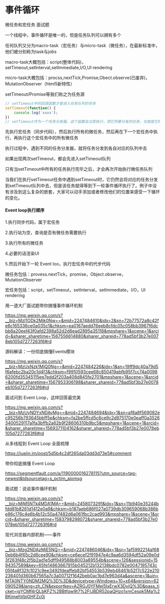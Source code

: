 # 事件循环
微任务和宏任务
面试题


一个线程中，事件循环是唯一的，但是任务队列可以拥有多个

任何队列又分为macro-task（宏任务）与micro-task（微任务），在最新标准中，他们被分别称为task与jobs

macro-task大概包括：script(整体代码)，setTimeout,setInterval,setImmediate,I/O,UI rendering

micro-task大概包括：procss,nextTick,Promise,Obect.observe(已废弃)，MutationObserver（html5新特性）

setTimeout/Promise等我们称之为任务源

```javascript
// setTimeout中的回调函数才是进入任务队列的任务
setTimeout(function() {
    console.log('xxxx');
})
// setTimeout作为一个任务分发器，这个函数会立即执行，而它所要分发的任务，也就是它的第一个参数，才是延迟执行
```

先执行宏任务（同步代码），然后执行所有的微任务，然后再在下一个宏任务中执行，再执行这个宏任务中的所有微任务

执行过程中，遇到不同的任务分发器，就将任务分发到各自对应的队列中去

如果出现两次setTimeout，都会先进入setTimeout队列

只有当setTimeout中所有的任务执行完毕之后，才会再次开始执行微任务队列

当我们在执行setTimeout任务中遇到setTimeout时，它仍然会将对应的任务分发到setTimeout队列中去，但是该任务就得等到下一轮事件循环执行了。例子中没有涉及到这么复杂的嵌套，大家可以动手添加或者修改他们的位置来感受一下循环的变化。

#### Event loop执行顺序

1.执行同步代码，属于宏任务

2.执行站为空，查询是否有微任务需要执行

3.执行所有的微任务

4.必要的话渲染UI

5.然后开始下一轮 Event loo，执行宏任务中的代步代码

微任务包括：provess.nextTick，promise，Object.observe，MutationObserver

宏任务包括：script，setTimeout，setInterval，setImmediate，I/O，UI rendering



用一道大厂面试题带你搞懂事件循环机制

https://mp.weixin.qq.com/s?__biz=MzI1ODk2Mjk0Nw==&mid=2247484610&idx=2&sn=72b77572a8c42fe6c165336ce0a035c1&chksm=ea0167aedd76eeb8cfdc05c058bb3967f6dcbb6a20eef43f0afd2398a52d2d8ead2895a35118&mpshare=1&scene=1&srcid=&sharer_sharetime=1567556614880&sharer_shareid=778ad5bf3b27e0078eb105d7277263f6#rd



源码解读：一份彻底搞懂Events模块

https://mp.weixin.qq.com/s?__biz=MzUxNzk1MjQ0Ng==&mid=2247484226&idx=1&sn=19ff9dc40a79d5f6afebc2ba20c1d4f3&chksm=f9910593cee68c850419abfb95f7cc74a00986200fd35345115ee7edd2f203a408d845fe2701&mpshare=1&scene=1&srcid=&sharer_sharetime=1567953306198&sharer_shareid=778ad5bf3b27e0078eb105d7277263f6#rd



面试问到 Event Loop，这样回答最完美

https://mp.weixin.qq.com/s?__biz=MzUyNDYxNDAyMg==&mid=2247484694&idx=1&sn=af8a8f569082ec95256b793645bbff5e&chksm=fa2be5ffcd5c6ce9c2d975170e0eaff0a35263400529117a1fa3bffb2a62b9f28606310b9bc5&mpshare=1&scene=1&srcid=&sharer_sharetime=1569371104162&sharer_shareid=778ad5bf3b27e0078eb105d7277263f6#rd





从多线程到 Event Loop 全面梳理

https://juejin.im/post/5d5b4c2df265da03dd3d73e5#comment





带你彻底搞懂 Event Loop

https://segmentfault.com/a/1190000016278115?utm_source=tag-newest&tdsourcetag=s_pctim_aiomsg





面试题：说说事件循环机制

https://mp.weixin.qq.com/s?__biz=MjM5NTk4MDA1MA==&mid=2458073291&idx=1&sn=11b940e35244bfdd81b8261d1412e0a9&chksm=b187aeb686f027a0739db309659068b386be86c176c4e6b4b12c50a47482d6a061fbc2cad993&mpshare=1&scene=1&srcid=&sharer_sharetime=1583798298072&sharer_shareid=778ad5bf3b27e0078eb105d7277263f6#rd





现代浏览器内部机制——事件

https://mp.weixin.qq.com/s?__biz=Mzg2NDAzMjE5NQ==&mid=2247486046&idx=1&sn=1af5992214af680eb6b4f65c2d6cee90&chksm=ce6ecef2f91947e4c9aa6d3594df52a09e0d3f263f48c2f5b2ad1e5dff949588b8003a89554b&scene=126&sessionid=1594357589&key=65fe14863667915b045212b132138bdc0782e0047195743c05f4a8f32fc1021c9ee3492fdeaffeb82bf54553b539eb48461b52f7c522e210236401d360b67565a7c3a00712f1642beb0ac1bd7e963d4a&ascene=1&uin=MTA0NTY0NDM2MQ%3D%3D&devicetype=Windows+10+x64&version=62090529&lang=zh_CN&exportkey=AZRGJ0YFMeI5IxErwX3DvjQ%3D&pass_ticket=igYCMf4rQLbKFZ%2BBtfqw9t7%2FIJBDR52paQHzo1xmCespk5Ma%2BKjmehVbjGHFZc0j